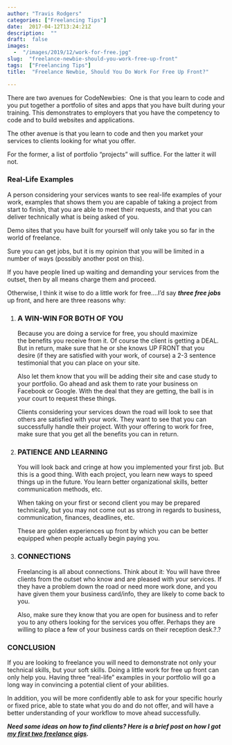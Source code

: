 ```yaml
---
author: "Travis Rodgers"
categories: ["Freelancing Tips"]
date:  2017-04-12T13:24:21Z
description:  ""
draft:  false
images: 
  -  "/images/2019/12/work-for-free.jpg"
slug:  "freelance-newbie-should-you-work-free-up-front"
tags:  ["Freelancing Tips"]
title:  "Freelance Newbie, Should You Do Work For Free Up Front?"

---
```



<p>There are two avenues for CodeNewbies:  One is that you learn to code and you put together a portfolio of sites and apps that you have built during your training. This demonstrates to employers that you have the competency to code and to build websites and applications.</p>
<p>The other avenue is that you learn to code and then you market your services to clients looking for what you offer.</p>
<p>For the former, a list of portfolio &#8220;projects&#8221; will suffice. For the latter it will not.</p>
<h3>Real-Life Examples</h3>
<p>A person considering your services wants to see real-life examples of your work, examples that shows them you are capable of taking a project from start to finish, that you are able to meet their requests, and that you can deliver technically what is being asked of you.</p>
<p>Demo sites that you have built for yourself will only take you so far in the world of freelance.</p>
<p>Sure you can get jobs, but it is my opinion that you will be limited in a number of ways (possibly another post on this).</p>
<p>If you have people lined up waiting and demanding your services from the outset, then by all means charge them and proceed.</p>
<p>Otherwise, I think it wise to do a little work for free&#8230;.I&#8217;d say <em><strong>three free jobs</strong></em> up front, and here are three reasons why:</p>
<ol>
<li>
<h3>A WIN-WIN FOR BOTH OF YOU</h3>
<p>Because you are doing a service for free, you should maximize the benefits you receive from it. Of course the client is getting a DEAL. But in return, make sure that he or she knows UP FRONT that you desire (if they are satisfied with your work, of course) a 2-3 sentence testimonial that you can place on your site.</p>
<p>Also let them know that you will be adding their site and case study to your portfolio. Go ahead and ask them to rate your business on Facebook or Google. With the deal that they are getting, the ball is in your court to request these things.</p>
<p>Clients considering your services down the road will look to see that others are satisfied with your work. They want to see that you can successfully handle their project. With your offering to work for free, make sure that you get all the benefits you can in return.</li>
<li>
<h3>PATIENCE AND LEARNING</h3>
<p>You will look back and cringe at how you implemented your first job. But this is a good thing. With each project, you learn new ways to speed things up in the future. You learn better organizational skills, better communication methods, etc.</p>
<p>When taking on your first or second client you may be prepared technically, but you may not come out as strong in regards to business, communication, finances, deadlines, etc.</p>
<p>These are golden experiences up front by which you can be better equipped when people actually begin paying you.</li>
<li>
<h3>CONNECTIONS</h3>
<p>Freelancing is all about connections. Think about it: You will have three clients from the outset who know and are pleased with your services. If they have a problem down the road or need more work done, and you have given them your business card/info, they are likely to come back to you.</p>
<p>Also, make sure they know that you are open for business and to refer you to any others looking for the services you offer. Perhaps they are willing to place a few of your business cards on their reception desk.?.?</li>
</ol>
<h3>CONCLUSION</h3>
<p>If you are looking to freelance you will need to demonstrate not only your technical skills, but your soft skills. Doing a little work for free up front can only help you. Having three &#8220;real-life&#8221; examples in your portfolio will go a long way in convincing a potential client of your abilities.</p>
<p>In addition, you will be more confidently able to ask for your specific hourly or fixed price, able to state what you do and do not offer, and will have a better understanding of your workflow to move ahead successfully.</p>
<p><em><strong>Need some ideas on how to find clients? Here is a brief post on how I got <a href="/first-2-freelance-clients" target="_blank" rel="noopener">my first two freelance gigs</a>. </strong></em></p>



